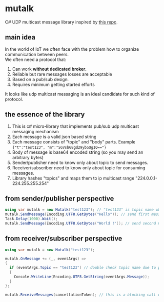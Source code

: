 # mutalk
C# UDP multicast message library inspired by [this repo](https://github.com/reddec/mutalk/).

## main idea
In the world of IoT we often face with the problem how to organize communication between peers.\
We often need a protocol that:

1. Can work **without dedicated broker**. 
2. Reliable but rare messages losses are acceptable
2. Based on a pub/sub design. 
3. Requires minimum getting started efforts

It looks like udp multicast messaging is an ideal candidate for such kind of protocol.

## the essence of the library
1. This is c# micro-library that implements pub/sub udp multicast messaging mechanism
2. Each message is a valid json based string
2. Each message consists of "topic" and "body" parts. Example\
`{"t":"test123", "m":"SGVsbG8gd29ybGQgIQ=="}`
3. Body of message is base64 encoded string (so you may send an arbitrary bytes)
3. Sender/publisher need to know only about topic to send messages.
4. Receiver/subscriber need to know only about topic for consuming messages.
5. Library hashes "topics" and maps them to ip multicast range "224.0.0.1-224.255.255.254"


## from sender/publisher perspective

```csharp
using var mutalk = new Mutalk("test123"); // "test123" is topic name where messages will be sent
mutalk.SendMessage(Encoding.UTF8.GetBytes("Hello")); // send first message to topic
Task.Delay(1000).Wait();
mutalk.SendMessage(Encoding.UTF8.GetBytes("World !")); // send second message to topic
```

## from receiver/subscriber perspective
```csharp
using var mutalk = new Mutalk("test123");

mutalk.OnMessage += (_, eventArgs) =>
{
  if (eventArgs.Topic == "test123") // double check topic name due to possible hash collisions
  {
	Console.WriteLine(Encoding.UTF8.GetString(eventArgs.Message));
  }
};

mutalk.ReceiveMessages(cancellationToken); // this is a blocking call until cancellationToken.Cancel()
```
